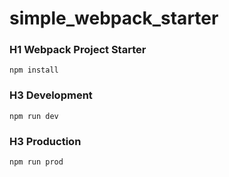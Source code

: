 # simple_webpack_starter

### H1 Webpack Project Starter

```
npm install
```

### H3 Development
 
 ```
 npm run dev
```

### H3 Production
```
npm run prod
```
